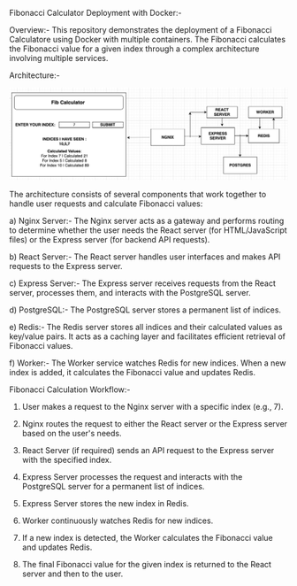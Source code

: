 Fibonacci Calculator Deployment with Docker:-

Overview:- This repository demonstrates the deployment of a Fibonacci Calculatore using Docker with multiple containers. The Fibonacci calculates the Fibonacci value for a given index through a complex architecture involving multiple services.

Architecture:-

![Alt Text](assets/Architecture.png)

The architecture consists of several components that work together to handle user requests and calculate Fibonacci values:

a) Nginx Server:- The Nginx server acts as a gateway and performs routing to determine whether the user needs the React server (for HTML/JavaScript files) or the Express server (for backend API requests).

b) React Server:- The React server handles user interfaces and makes API requests to the Express server.

c) Express Server:- The Express server receives requests from the React server, processes them, and interacts with the PostgreSQL server.

d) PostgreSQL:- The PostgreSQL server stores a permanent list of indices.

e) Redis:- The Redis server stores all indices and their calculated values as key/value pairs. It acts as a caching layer and facilitates efficient retrieval of Fibonacci values.

f) Worker:- The Worker service watches Redis for new indices. When a new index is added, it calculates the Fibonacci value and updates Redis.

Fibonacci Calculation Workflow:-

1) User makes a request to the Nginx server with a specific index (e.g., 7).

2) Nginx routes the request to either the React server or the Express server based on the user's needs.

3) React Server (if required) sends an API request to the Express server with the specified index.

4) Express Server processes the request and interacts with the PostgreSQL server for a permanent list of indices.

5) Express Server stores the new index in Redis.

6) Worker continuously watches Redis for new indices.

7) If a new index is detected, the Worker calculates the Fibonacci value and updates Redis.

8) The final Fibonacci value for the given index is returned to the React server and then to the user.
